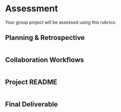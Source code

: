 # Assessment

Your group project will be assessed using this rubrics:

## Planning & Retrospective

|     |     |     |
| --- | --- | --- |

## Collaboration Workflows

|     |     |     |
| --- | --- | --- |

## Project README

|     |     |     |
| --- | --- | --- |

## Final Deliverable

|     |     |     |
| --- | --- | --- |
